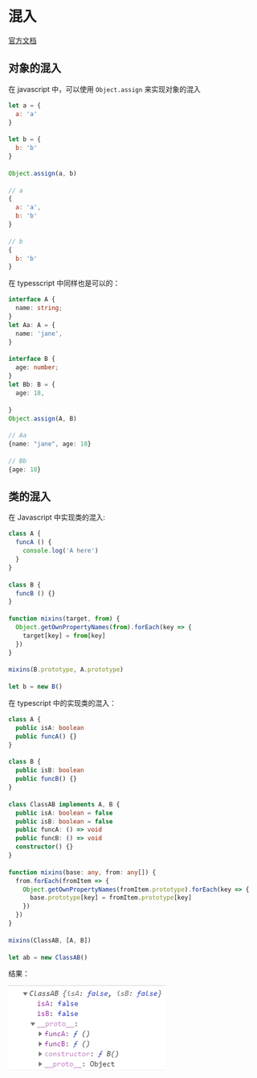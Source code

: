 # 混入

[官方文档](https://www.tslang.cn/docs/handbook/mixins.html)

## 对象的混入

在 javascript 中，可以使用 `Object.assign` 来实现对象的混入

```javascript
let a = {
  a: 'a'
}

let b = {
  b: 'b'
}

Object.assign(a, b)

// a
{
  a: 'a',
  b: 'b'
}

// b
{
  b: 'b'
}
```

在 typesscript 中同样也是可以的：

```typescript
interface A {
  name: string;
}
let Aa: A = {
  name: 'jane',
}

interface B {
  age: number;
}
let Bb: B = {
  age: 18,

}
Object.assign(A, B)

// Aa
{name: "jane", age: 18}

// Bb
{age: 18}
```

## 类的混入

在 Javascript 中实现类的混入:

```javascript
class A {
  funcA () {
    console.log('A here')
  }
}

class B {
  funcB () {}
}

function mixins(target, from) {
  Object.getOwnPropertyNames(from).forEach(key => {
    target[key] = from[key]
  })
}

mixins(B.prototype, A.prototype)

let b = new B()
```

在 typescript 中的实现类的混入：

```typescript
class A {
  public isA: boolean
  public funcA() {}
}

class B {
  public isB: boolean
  public funcB() {}
}

class ClassAB implements A, B {
  public isA: boolean = false
  public isB: boolean = false
  public funcA: () => void
  public funcB: () => void
  constructor() {}
}

function mixins(base: any, from: any[]) {
  from.forEach(fromItem => {
    Object.getOwnPropertyNames(fromItem.prototype).forEach(key => {
      base.prototype[key] = fromItem.prototype[key]
    })
  })
}

mixins(ClassAB, [A, B])

let ab = new ClassAB()
```

结果：

![mixin结果](../.vuepress/public/mixins.png)
